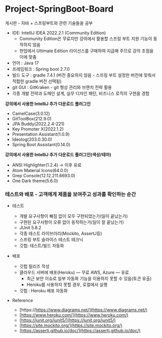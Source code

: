 # Project-SpringBoot-Board
게시판 -  자바 + 스프링부트와 관련 기술들을 공부
- IDE: IntelliJ IDEA 2022.2.1 (Community Edition)
    - Community Edition은 무료지만 강의에서 활용할 스프링 부트 지원 기능이 동작하지 않음
    - 현업에서 Ultimate Edition 라이선스를 구매하여 지급해 주므로 강의 초점을 이에 맞춤
- 언어 : Java 17
- 프레임워크 : Spring boot 2.7.0
- 빌드 도구 : gradle 7.4.1 (버전 중요하지 않음 - 스프링 부트 설정한 버전에 맞춰서 적합한 gradle 버전 선택됨)
- git GUI : GitKraken - git 형상 관리와 브랜치 전략 활용
- 각종 개발 전략과 도메인 설계, 실무 디자인 패턴, 비즈니스 로직의 구현을 경험

**강의에서 사용한 IntelliJ 추가 다운로드 플러그인**

- CamelCase(3.0.12)
- GitToolBox(212.9.0)
- JPA Buddy(2022.2.4-221)
- Key Promoter X(2022.1.2)
- Presentation Assistant(1.0.9)
- Ideolog(203.0.30.0)
- Spring Boot Assistant(0.14.0)

**강의에서 사용한 IntelliJ 추가 다운로드 플러그인(색상/테마)**

- ANSI Highlighter(1.2.4) → 이후 유료
- Atom Material Icons(64.0.0)
- Grep Console(12.12.211.6693.0)
- One Dark theme(5.6.0)

### 테스트와 배포 - 고객에게 제품을 보여주고 성과를 확인하는 순간

- 테스트
    - 개발 요구사항이 빠짐 없이 모두 구현되었는가(일이 끝났는가)
    - 구현된 요구사항이 오류 없이 동작하는가(일이 잘 끝났는가)
    - JUnit 5.8.2
    - 각종 테스트 라이브러리(Mockito, AssertJ등)
    - 스프링 부트 슬라이스 테스트 테크닉
    - 깃헙: 테스트/빌드 자동화
- 배포
    - 깃헙 릴리즈 작성
    - 클라우드 서버에 배포(Heroku) — 무료  AWS, Azure — 유료
        - 최근 보안 이슈로 일부 자동화 기능을 이용하지 못할 수 있음(토큰 유출)
        - Heroku를 사용하지 못할 경우, 로컬에서 실행
    - 깃헙 : Heroku 배포 자동화
    
       
    
- Reference
    - [https://https://www.diagrams.net/](https://www.diagrams.net/)
    - [https://www.heroku.com/](https://www.heroku.com/)
    - [https://junit.org/junit5/](https://junit.org/junit5/)
    - [https://site.mockito.org/](https://site.mockito.org/)
    - [https://assertj.github.io/doc/](https://assertj.github.io/doc/)
